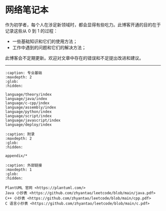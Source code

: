 # 网络笔记本

作为初学者，每个人在涉足新领域时，都会显得有些吃力。此博客开通的目的在于记录这些从 0 到 1 的过程：

- 一些基础知识和它们的使用方法；
- 工作中遇到的问题和它们的解决方法；

此博客会不定期更新。欢迎对文章中存在的错误和不足提出改进和建议。

---

```{toctree}
:caption: 专业基础
:maxdepth: 2
:glob:
:hidden:

language/theory/index
language/java/index
language/c-cpp/index
language/assembly/index
language/python/index
language/script/index
language/javascript/index
language/deploy/index
```

```{toctree}
:caption: 附录
:maxdepth: 2
:glob:
:hidden:

appendix/*
```

```{toctree}
:caption: 外部链接
:maxdepth: 1
:glob:
:hidden:

PlantUML 官网 <https://plantuml.com/>
Java 小抄表 <https://github.com/zhyantao/leetcode/blob/main/java.pdf>
C++ 小抄表 <https://github.com/zhyantao/leetcode/blob/main/cpp.pdf>
C 语言小抄表 <https://github.com/zhyantao/leetcode/blob/main/c.pdf>
```

